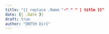 ```yaml
---
title: "{{ replace .Name "-" " " | title }}"
date: {{ .Date }}
draft: true
author: "DBT59 Dir1"
---
```


